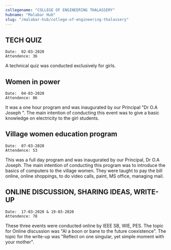 ```yaml
---
collegename: "COLLEGE OF ENGINEERING THALASSERY"
hubname: "Malabar Hub"
slug: "/malabar-hub/college-of-engineering-thalassery"
---
```


## TECH QUIZ
```Date:  02-03-2020```<br />
```Attendence: 36```


A technical quiz was conducted exclusively for girls.
 


## Women in power
```Date:  04-03-2020```<br />
```Attendence: 86```


It was a one hour program and was inaugurated by our Principal "Dr O.A Joseph ". The main intention of conducting this event was to give a basic knowledge on electricity to the girl students.



## Village women education program
```Date:  07-03-2020```<br />
```Attendence: 53```

This was a full day program and was inaugurated by our Principal, Dr O.A Joseph. The main intention of conducting this program was to introduce the basics of computers to the village women. They were taught to pay the bill online, online shoppings, to do video calls, paint, MS office, managing mail.



## ONLINE DISCUSSION, SHARING IDEAS, WRITE-UP
```Date:  17-03-2020 & 19-03-2020```<br />
```Attendence: 78```

These three events were conducted online by IEEE SB, WIE, PES. The topic for Online discussion was "AI a boon or bane to the future coexistence". The topic for the write-up was "Reflect on one singular, yet simple moment with your mother".